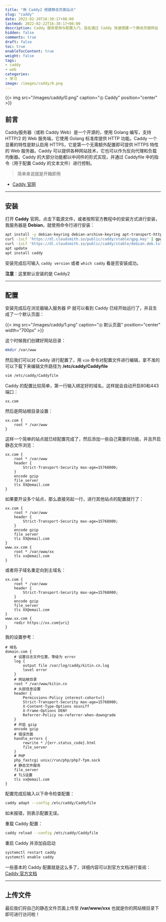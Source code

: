 ```yaml
---
title: "用 Caddy2 搭建静态页面站点"
slug: "caddy"
date: 2022-02-20T16:30:17+08:00
lastmod: 2022-02-22T16:30:17+08:00
description: Caddy 服务使用与配置入门，旨在通过 Caddy 快速搭建一个静态页面网站
hidden: false
comments: true
draft: false
toc: true
enableTocContent: true
weight: false
tags:
- caddy
- web
categories:
- 学习
image: /images/caddy/0.png
---
```


{{< img src="/images/caddy/0.png" caption="◎ Caddy" position="center" >}}

## 前言

Caddy服务器（或称 Caddy Web）是一个开源的，使用 Golang 编写，支持 HTTP/2 的 Web 服务端，它使用 Golang 标准库提供 HTTP 功能。Caddy 一个显著的特性是默认启用 HTTPS，它是第一个无需额外配置即可提供 HTTPS 特性的 Web 服务器。Caddy 可以提供各种网站技术，它也可以作为反向代理和负载均衡器。Caddy 的大部分功能都以中间件的形式实现，并通过 Caddyfile 中的指令（用于配置 Caddy 的文本文件）进行控制。

<!--more-->

> 简单来说就是开箱即用

- <a href="https://caddyserver.com" target="_blank">Caddy 官网</a>

---

## 安装
打开 **Caddy** 官网，点击下载源文件，或者按照官方教程中的安装方式进行安装，我服务器是 **Debian**，就使用命令行进行安装：

```bash
apt install -y debian-keyring debian-archive-keyring apt-transport-https
curl -1sLf 'https://dl.cloudsmith.io/public/caddy/stable/gpg.key' | gpg --dearmor -o /usr/share/keyrings/caddy-stable-archive-keyring.gpg
curl -1sLf 'https://dl.cloudsmith.io/public/caddy/stable/debian.deb.txt' | tee /etc/apt/sources.list.d/caddy-stable.list
apt update
apt install caddy
```

安装完成后可输入 `caddy version` 或者 `which caddy` 看是否安装成功。

**注意**：这里默认安装的是 Caddy2 

---

## 配置

安装完成后在浏览器输入服务器 IP 就可以看到 Caddy 已经开始运行了，并且生成了一个默认页面：

{{< img src="/images/caddy/1.png" caption="◎ 默认页面" position="center" width="700px" >}}

这个时候我们创建好网站目录：

```bash
mkdir /var/www
```

然后我们可以对 Caddy 进行配置了，用 `vim` 命令对配置文件进行编辑，拿不准的可以下载下来编辑文件路径为 **/etc/caddy/Caddyfile** 

```bash
vim /etc/caddy/Caddyfile
```

Caddy 的配置比较简单，第一行输入绑定好的域名，这样就会自动开启80和443端口：

```caddyfile
xx.com
```

然后是网站根目录设置：

```caddyfile
xx.com {
    root * /var/www
}
```

这样一个简单的站点就已经配置完成了，然后添加一些自己需要的功能，并且开启静态文件浏览：

```caddyfile
xx.com {
    root * /var/www
    header {
        Strict-Transport-Security max-age=15768000;
    }
    encode gzip
    file_server
    tls XX@email.com
}
```

如果要开设多个站点，那么直接另起一行，进行其他站点的配置就行了：

```caddyfile
xx.com {
    root * /var/www
    header {
        Strict-Transport-Security max-age=15768000;
    }
    encode gzip
    file_server
    tls XX@email.com
}
www.xx.com {
    root * /var/www/xx
    tls xx@email.com
}
```

或者将子域名重定向到主域名：

```caddyfile
xx.com {
    root * /var/www
    header {
        Strict-Transport-Security max-age=15768000;
    }
    encode gzip
    file_server
    tls XX@email.com
}
www.xx.com {
    redir https://xx.com{uri}
}
```

我的设置参考：

```caddyfile
# 域名
domain.com {
    # 设置日志文件位置，等级为 error
    log {
        output file /var/log/caddy/kitin.cn.log
        level error
    }
    # 网站根目录
    root * /var/www/kitin.cn
    # 头部信息设置
    header {
        Permissions-Policy interest-cohort=()
        Strict-Transport-Security max-age=15768000;
        X-Content-Type-Options nosniff
        X-Frame-Options DENY
        Referrer-Policy no-referrer-when-downgrade
    }
    # 开启 gzip
    encode gzip
    # 错误页面
    handle_errors {
        rewrite * /{err.status_code}.html
        file_server
    }
    # PHP
    php_fastcgi unix//run/php/php7-fpm.sock
    # 静态文件服务
    file_server
    # TLS设置
    tls xx@email.com
}
```

配置完成后输入以下命令检查配置：

```bash
caddy adapt --config /etc/caddy/Caddyfile
```

如未报错，则表示配置无误。

重载 Caddy 配置：

```bash
caddy reload --config /etc/caddy/Caddyfile
```

重启 Caddy 并添加自启动

```bash
systemctl restart caddy
systemctl enable caddy
```

一些基本的 Caddy 配置就是这么多了，详细内容可以到官方文档进行查阅： <a href="https://caddyserver.com/docs/" target="_blank">Caddy 官方文档</a>

---

## 上传文件

最后我们将自己的静态文件页面上传至 **/var/www/xxx** 也就是你的网站根目录下即可进行访问啦！
